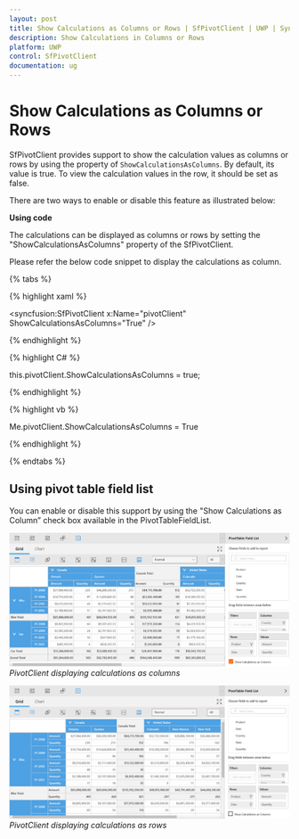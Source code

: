 ```yaml
---
layout: post
title: Show Calculations as Columns or Rows | SfPivotClient | UWP | Syncfusion
description: Show Calculations in Columns or Rows
platform: UWP
control: SfPivotClient
documentation: ug
---
```


# Show Calculations as Columns or Rows

SfPivotClient provides support to show the calculation values as columns or rows by using the property of `ShowCalculationsAsColumns`. By default, its value is true. To view the calculation values in the row, it should be set as false.

There are two ways to enable or disable this feature as illustrated below:

**Using code**

The calculations can be displayed as columns or rows by setting the "ShowCalculationsAsColumns" property of the SfPivotClient.

Please refer the below code snippet to display the calculations as column.

{% tabs %}

{% highlight xaml %}

<syncfusion:SfPivotClient x:Name="pivotClient" ShowCalculationsAsColumns="True" />

{% endhighlight %}

{% highlight C# %}

this.pivotClient.ShowCalculationsAsColumns = true;

{% endhighlight %}

{% highlight vb %}

Me.pivotClient.ShowCalculationsAsColumns = True

{% endhighlight %}

{% endtabs %}

## Using pivot table field list

You can enable or disable this support by using the "Show Calculations as Column” check box available in the PivotTableFieldList.

![](Show-Calculations-As-Columns-Rows_images/Show-Calculations-As-Columns_image1.png)
_PivotClient displaying calculations as columns_

![](Show-Calculations-As-Columns-Rows_images/Show-Calculations-As-Columns_image2.png)
_PivotClient displaying calculations as rows_